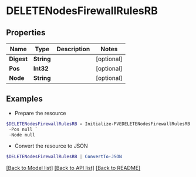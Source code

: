 # DELETENodesFirewallRulesRB
## Properties

Name | Type | Description | Notes
------------ | ------------- | ------------- | -------------
**Digest** | **String** |  | [optional] 
**Pos** | **Int32** |  | [optional] 
**Node** | **String** |  | [optional] 

## Examples

- Prepare the resource
```powershell
$DELETENodesFirewallRulesRB = Initialize-PVEDELETENodesFirewallRulesRB  -Digest null `
 -Pos null `
 -Node null
```

- Convert the resource to JSON
```powershell
$DELETENodesFirewallRulesRB | ConvertTo-JSON
```

[[Back to Model list]](../README.md#documentation-for-models) [[Back to API list]](../README.md#documentation-for-api-endpoints) [[Back to README]](../README.md)

